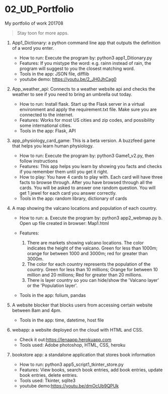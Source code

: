 # 02_UD_Portfolio
My portfolio of work 201708
>Stay toon for more apps.

1) App1_Dictionary: a python command line app that outputs the definition of a word you enter.
	- How to run: Execute the program by: python3 app1_Ditionary.py
	- Features: If you mistype the word: e.g. rainn instead of rain, the program will suggest to you the closest matching word.
	- Tools in the app: JSON file, difflib
	- youtube demo: https://youtu.be/2_JH0JhCag0

2) App_weather_api: Connects to a weather website api and checks the weather to see if you need to bring an umbrella out today.
	- How to run: Install flask. Start up the Flask server in a virtual environment and apply the requirement.txt file. Make sure you are connected to the internet.
	- Features: Works for most US cities and zip codes, and possibility some international cities.
	- Tools in the app: Flask, API


3) app_physiology_card_game: This is a beta version. A buzzfeed game that helps you learn human physiology.
	- How to run: Execute the program by: python3 Game1_v2.py, then follow instructions
	- Features: This app helps you learn by showing you facts and checks if you remember them until you get it right.
	- How to play: You have 4 cards to play with. Each card will have three facts to browse through.
                     After you have browsed through all the cards. You will be asked to answer one random
                     question. You will get 1 jewel for each card you answer correctly.
	- Tools in the app: random library, dictionary of cards

4) A map showing the valcano locations and population of each country.
	- How to run: 
	  a. Execute the program by: python3 app2_webmap.py
	  b. Open up file created in browser: Map1.html
	  
	- Features: 
	  1) There are markets showing valcano locations. The color indicates the height of the valcano. 			  Green for less than 1000m; orange for between 1000 and 3000m; red for greater than 3000m.
	  2) The color for each country represents the population of the country. Green for less than 10 	millions; Orange for between 10 million and 20 millions; Red for greater than 20 millions.
	  3) There is layer country so you can hide/show the 'Valcano layer' or the 'Population layer'.
	- Tools in the app: folium, pandas

5) A website blocker that blocks users from accessing certain website between 8am and 4pm.
	- Tools in the app: time, datetime, host file

6) webapp: a website deployed on the cloud with HTML and CSS. 
	- Check it out:https://lenaapp.herokuapp.com
	- Tools used: Adobe photoshop, HTML, CSS, heroku

7) bookstore app: a standalone application that stores book information
	- How to run: python3 app5_script1_tkinter_store.py
	- Features: View books, search book entries, add book entries, update book entries, delete entries.
	- Tools used: Tkinter, sqlite3
	- youtube demo:https://youtu.be/dmOcUb9QPUk
